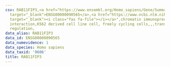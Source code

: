 ```yaml
---
csv: RAB11FIP3,<a href="https://www.ensembl.org/Homo_sapiens/Gene/Summary?db=core;g=ENSG00000090565"
  target="_blank">ENSG00000090565</a>,<a href="https://www.ncbi.nlm.nih.gov/pubmed/23959860"
  target="_blank"><i class="fas fa-file"></i></a>",chromatin immunoprecipitation assay,direct
  interaction,K562 derived cell line cell, freely cycling cells,,,transcriptional
  regulation,
data_alias: RAB11FIP3
data_id: ENSG00000090565
data_numevidence: 1
data_species: Homo sapiens
data_taxid: '9606'
title: RAB11FIP3
---
```

